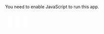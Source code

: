 <!doctype html><html lang="en"><head><meta charset="utf-8"/><link rel="icon" href="/table-sorter/favicon.ico"/><meta name="viewport" content="width=device-width,initial-scale=1"/><meta name="theme-color" content="#000000"/><meta name="description" content="Web site created using create-react-app"/><style>.lds-facebook{display:inline-block;position:relative;width:80px;height:80px}.lds-facebook div{display:inline-block;position:absolute;left:8px;width:16px;background:#fff;animation:lds-facebook 1.2s cubic-bezier(0,.5,.5,1) infinite}.lds-facebook div:nth-child(1){left:8px;animation-delay:-.24s}.lds-facebook div:nth-child(2){left:32px;animation-delay:-.12s}.lds-facebook div:nth-child(3){left:56px;animation-delay:0}@keyframes lds-facebook{0%{top:8px;height:64px}100%,50%{top:24px;height:32px}}</style><link rel="apple-touch-icon" href="/table-sorter/logo192.png"/><link rel="manifest" href="/table-sorter/manifest.json"/><title>React App</title><link href="/table-sorter/static/css/main.19494ead.chunk.css" rel="stylesheet"></head><body><noscript>You need to enable JavaScript to run this app.</noscript><div id="root"><div class="lds-facebook"><div></div><div></div><div></div></div></div><script>!function(e){function t(t){for(var n,a,i=t[0],c=t[1],l=t[2],f=0,p=[];f<i.length;f++)a=i[f],Object.prototype.hasOwnProperty.call(o,a)&&o[a]&&p.push(o[a][0]),o[a]=0;for(n in c)Object.prototype.hasOwnProperty.call(c,n)&&(e[n]=c[n]);for(s&&s(t);p.length;)p.shift()();return u.push.apply(u,l||[]),r()}function r(){for(var e,t=0;t<u.length;t++){for(var r=u[t],n=!0,i=1;i<r.length;i++){var c=r[i];0!==o[c]&&(n=!1)}n&&(u.splice(t--,1),e=a(a.s=r[0]))}return e}var n={},o={1:0},u=[];function a(t){if(n[t])return n[t].exports;var r=n[t]={i:t,l:!1,exports:{}};return e[t].call(r.exports,r,r.exports,a),r.l=!0,r.exports}a.e=function(e){var t=[],r=o[e];if(0!==r)if(r)t.push(r[2]);else{var n=new Promise((function(t,n){r=o[e]=[t,n]}));t.push(r[2]=n);var u,i=document.createElement("script");i.charset="utf-8",i.timeout=120,a.nc&&i.setAttribute("nonce",a.nc),i.src=function(e){return a.p+"static/js/"+({}[e]||e)+"."+{3:"098d7e10"}[e]+".chunk.js"}(e);var c=new Error;u=function(t){i.onerror=i.onload=null,clearTimeout(l);var r=o[e];if(0!==r){if(r){var n=t&&("load"===t.type?"missing":t.type),u=t&&t.target&&t.target.src;c.message="Loading chunk "+e+" failed.\n("+n+": "+u+")",c.name="ChunkLoadError",c.type=n,c.request=u,r[1](c)}o[e]=void 0}};var l=setTimeout((function(){u({type:"timeout",target:i})}),12e4);i.onerror=i.onload=u,document.head.appendChild(i)}return Promise.all(t)},a.m=e,a.c=n,a.d=function(e,t,r){a.o(e,t)||Object.defineProperty(e,t,{enumerable:!0,get:r})},a.r=function(e){"undefined"!=typeof Symbol&&Symbol.toStringTag&&Object.defineProperty(e,Symbol.toStringTag,{value:"Module"}),Object.defineProperty(e,"__esModule",{value:!0})},a.t=function(e,t){if(1&t&&(e=a(e)),8&t)return e;if(4&t&&"object"==typeof e&&e&&e.__esModule)return e;var r=Object.create(null);if(a.r(r),Object.defineProperty(r,"default",{enumerable:!0,value:e}),2&t&&"string"!=typeof e)for(var n in e)a.d(r,n,function(t){return e[t]}.bind(null,n));return r},a.n=function(e){var t=e&&e.__esModule?function(){return e.default}:function(){return e};return a.d(t,"a",t),t},a.o=function(e,t){return Object.prototype.hasOwnProperty.call(e,t)},a.p="/table-sorter/",a.oe=function(e){throw console.error(e),e};var i=this["webpackJsonptable-sorting"]=this["webpackJsonptable-sorting"]||[],c=i.push.bind(i);i.push=t,i=i.slice();for(var l=0;l<i.length;l++)t(i[l]);var s=c;r()}([])</script><script src="/table-sorter/static/js/2.7b57c590.chunk.js"></script><script src="/table-sorter/static/js/main.31239a9e.chunk.js"></script></body></html>
